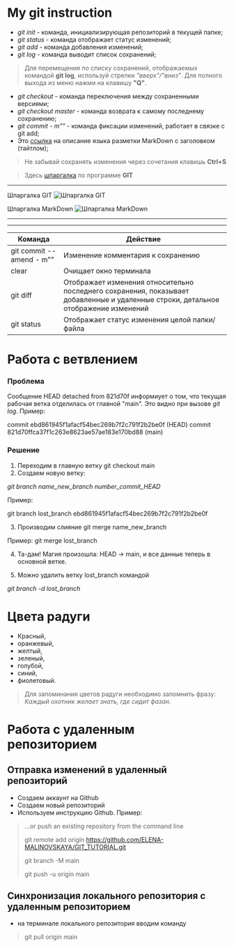 # My git instruction

* *git init*   - команда, инициализирующая репозиторий в текущей папке;
* *git status* - команда отображает статус изменений;
* *git add* - команда добавления изменений;
* *git log* - команда выводит список сохранений;
>Для перемещения по списку сохранений, отображаемых командой **git log**, используй стрелки *"вверх"/"вниз"*. Для полного выхода из меню нажми на клавишу **"Q"**.

* *git checkout* - команда переключения между сохраненными версиями;
* *git checkout master* - команда возврата к самому последнему сохранению;
* *git commit - m""* - команда фиксации изменений, работает в связке с git add;
* Это [ссылка](https://texterra.ru/blog/ischerpyvayushchaya-shpargalka-po-sintaksisu-razmetki-markdown-na-zametku-avtoram-veb-razrabotchikam.html "с заголовком") на описание языка разметки MarkDown с заголовком (тайтлом);
> Не забывай сохранять изменения через сочетания клавишь **Ctrl+S**

>Здесь [шпаргалка](
https://training.github.com/downloads/ru/github-git-cheat-sheet/) по программе **GIT**
___

Шпаргалка GIT
![Шпаргалка GIT](ShpargalkaGIT.jpg)

Шпаргалка MarkDown
![Шпаргалка MarkDown](ShpargalkaMarkDown.jpg)
___
___

| Команда | Действие 
|---------| ---------|
| git commit --amend - m""| Изменение комментария к сохранению |
|clear| Очищает окно терминала|
|git diff| Отображает изменения относительно последнего сохранения, показывает добавленные и удаленные строки, детальное отображение изменений
|git status| Отображает статус изменения целой папки/файла|


# Работа с ветвлением 
### **Проблема**
 Сообщение HEAD detached from 821d70f информиует о том, что текущая рабочая ветка отделилась от главной "main". Это видно при вызове *git log*.
Пример: 

commit ebd861945f1afacf54bec269b7f2c791f2b2be0f (HEAD)
commit 821d70ffca37f1c263e8623ae57ae183e170bd88 (main)

### **Решение**
1. Переходим в главную ветку git checkout main
2. Создаем новую ветку:

*git branch name_new_branch number_commit_HEAD*

Пример: 

git branch lost_branch ebd861945f1afacf54bec269b7f2c791f2b2be0f

3. Производим слияние git merge name_new_branch

Пример: git merge lost_branch

4. Та-дам! Магия произошла: HEAD -> main, и все данные теперь в основной ветке.

5. Можно удалить ветку lost_branch командой

 *git branch -d lost_branch*

 # Цвета радуги
 * Красный,
 * оранжевый,
 * желтый,
 * зеленый,
 * голубой,
 * синий,
 * фиолетовый.
 
 >Для запоминания цветов радуги необходимо запомнить фразу:  
 >*Каждый
 охотник
 желает
 знать,
 где
 сидит
 фазан*.
 
 # Работа с удаленным репозиторием
 ## Отправка изменений в удаленный репозиторий

* Создаем аккаунт на Github
* Создаем новый репозиторий
* Используем инструкцию Github. Пример: 
> …or push an existing repository from the command line
>
>git remote add origin https://github.com/ELENA-MALINOVSKAYA/GIT_TUTORIAL.git
>
>git branch -M main
>
>git push -u origin main

## Синхронизация локального репозитория с удаленным репозиторием

* на терминале локального репозитория вводим команду

>git pull origin main
